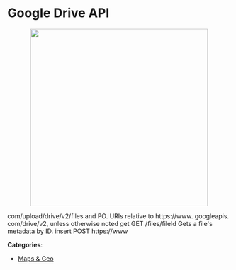 # Google Drive API
<p align="center">
    <img width="400" src="https://raw.githubusercontent.com/apis-list/apis-list/apis/google-drive-api/logo_256x256.png" />
</p>

com/upload/drive/v2/files and PO. URIs relative to https://www. googleapis. com/drive/v2, unless otherwise noted get GET /files/fileId Gets a file's metadata by ID.  insert POST https://www



**Categories**:

- [Maps & Geo](https://github.com/apis-list/apis-list#maps-and-geo)



